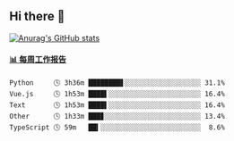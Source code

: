 ## Hi there 👋

[![Anurag's GitHub stats](https://github-readme-stats-orilights.vercel.app/api?username=orilights)](https://github.com/anuraghazra/github-readme-stats)

<!--
**OriLight152/OriLight152** is a ✨ _special_ ✨ repository because its `README.md` (this file) appears on your GitHub profile.

Here are some ideas to get you started:

- 🔭 I’m currently working on ...
- 🌱 I’m currently learning ...
- 👯 I’m looking to collaborate on ...
- 🤔 I’m looking for help with ...
- 💬 Ask me about ...
- 📫 How to reach me: ...
- 😄 Pronouns: ...
- ⚡ Fun fact: ...
-->

<!-- waka-box start -->
#### <a href="https://gist.github.com/92c8d5b388768c10efcba86e82b7c4fb" target="_blank">📊 每周工作报告</a>
```text
Python     🕓 3h36m ████████▋░░░░░░░░░░░░░░░░░░░ 31.1%
Vue.js     🕓 1h53m ████▌░░░░░░░░░░░░░░░░░░░░░░░ 16.4%
Text       🕓 1h53m ████▌░░░░░░░░░░░░░░░░░░░░░░░ 16.4%
Other      🕓 1h33m ███▊░░░░░░░░░░░░░░░░░░░░░░░░ 13.4%
TypeScript 🕓 59m   ██▍░░░░░░░░░░░░░░░░░░░░░░░░░  8.6%
```
<!-- Powered by https://github.com/journey-ad/waka-box-go . -->
<!-- waka-box end -->
